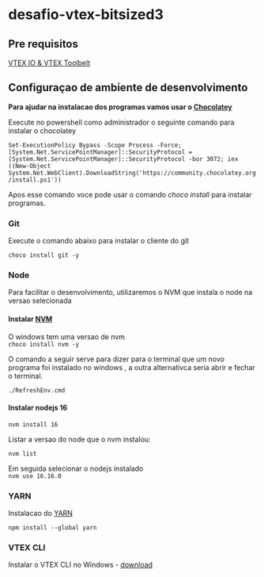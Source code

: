 # desafio-vtex-bitsized3  

## Pre requisitos  

[VTEX IO & VTEX Toolbelt](https://cdn.allbound.com/vtex-ab/2021/11/26210724/Inicializando-VTEX-IO-VTEX-Toolbelt-101-1.pdf)


## Configuraçao de ambiente de desenvolvimento 
  
**Para ajudar na instalacao dos programas vamos usar o [Chocolatey](https://chocolatey.org/install)**

Execute no powershell como administrador o seguinte comando para instalar o chocolatey  

`Set-ExecutionPolicy Bypass -Scope Process -Force; [System.Net.ServicePointManager]::SecurityProtocol = [System.Net.ServicePointManager]::SecurityProtocol -bor 3072; iex ((New-Object System.Net.WebClient).DownloadString('https://community.chocolatey.org/install.ps1'))`  

Apos esse comando voce pode usar o comando *choco install* para instalar programas.  

### Git  

Execute o comando abaixo para instalar o cliente do git  

`choco install git -y`  


### Node

Para facilitar o desenvolvimento, utilizaremos o NVM que instala o node na versao selecionada  

#### Instalar **[NVM](https://nodejs.org/en/download/package-manager/#nvm)**  

O windows tem uma versao de nvm  
`choco install nvm -y`  

O comando a seguir serve para dizer para o terminal que um novo programa foi instalado no windows , a outra alternativca seria abrir e fechar o terminal.  

`./RefreshEnv.cmd`  

#### Instalar nodejs 16  

`nvm install 16`  

Listar a versao do node que o nvm instalou:  

`nvm list`

Em seguida selecionar o nodejs instalado  
`nvm use 16.16.0`  

### YARN

Instalacao do [YARN](https://classic.yarnpkg.com/lang/en/docs/install/#windows-stable)  

`npm install --global yarn`  

### VTEX CLI

Instalar o VTEX CLI no Windows -  [download](https://vtex.io/vtexcli/install/win-x64)  
